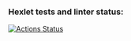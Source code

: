 ### Hexlet tests and linter status:
[![Actions Status](https://github.com/DarthVanster/frontend-project-46/actions/workflows/hexlet-check.yml/badge.svg)](https://github.com/DarthVanster/frontend-project-46/actions)